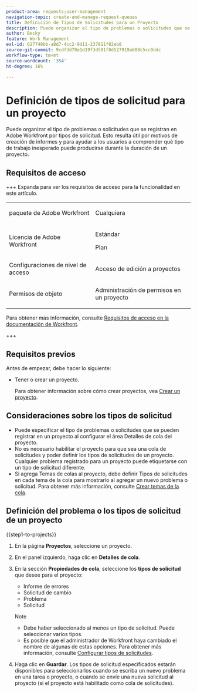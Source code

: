 ```yaml
---
product-area: requests;user-management
navigation-topic: create-and-manage-request-queues
title: Definición de Tipos de Solicitudes para un Proyecto
description: Puede organizar el tipo de problemas o solicitudes que se registran en Adobe Workfront por tipos de solicitud.
author: Becky
feature: Work Management
exl-id: 627749bb-a8d7-4cc2-9d11-237811f82eb8
source-git-commit: 9cdf3d78e1d19f3d581f8d527919a608c5cc0ddc
workflow-type: tm+mt
source-wordcount: '354'
ht-degree: 16%

---
```


# Definición de tipos de solicitud para un proyecto

<!-- Audited: 6/2025 -->

Puede organizar el tipo de problemas o solicitudes que se registran en Adobe Workfront por tipos de solicitud. Esto resulta útil por motivos de creación de informes y para ayudar a los usuarios a comprender qué tipo de trabajo inesperado puede producirse durante la duración de un proyecto.

## Requisitos de acceso

+++ Expanda para ver los requisitos de acceso para la funcionalidad en este artículo.

<table style="table-layout:auto"> 
 <col> 
 <col> 
 <tbody> 
  <tr> 
   <td role="rowheader">paquete de Adobe Workfront</td> 
   <td> <p>Cualquiera</p> </td> 
  </tr> 
  <tr> 
   <td role="rowheader">Licencia de Adobe Workfront</td> 
   <td>
    <p>Estándar</p>
    <p>Plan</p></td>  
  </tr> 
  <tr> 
   <td role="rowheader">Configuraciones de nivel de acceso</td> 
   <td> <p>Acceso de edición a proyectos</p></td> 
  </tr> 
  <tr> 
   <td role="rowheader">Permisos de objeto</td> 
   <td> <p>Administración de permisos en un proyecto</p></td> 
  </tr> 
 </tbody> 
</table>

Para obtener más información, consulte [Requisitos de acceso en la documentación de Workfront](/help/quicksilver/administration-and-setup/add-users/access-levels-and-object-permissions/access-level-requirements-in-documentation.md).

+++

## Requisitos previos

Antes de empezar, debe hacer lo siguiente:

* Tener o crear un proyecto.

  Para obtener información sobre cómo crear proyectos, vea [Crear un proyecto](../../../manage-work/projects/create-projects/create-project.md).

## Consideraciones sobre los tipos de solicitud

* Puede especificar el tipo de problemas o solicitudes que se pueden registrar en un proyecto al configurar el área Detalles de cola del proyecto.
* No es necesario habilitar el proyecto para que sea una cola de solicitudes y poder definir los tipos de solicitudes de un proyecto. Cualquier problema registrado para un proyecto puede etiquetarse con un tipo de solicitud diferente.
* Si agrega Temas de colas al proyecto, debe definir Tipos de solicitudes en cada tema de la cola para mostrarlo al agregar un nuevo problema o solicitud. Para obtener más información, consulte [Crear temas de la cola](../../../manage-work/requests/create-and-manage-request-queues/create-queue-topics.md).

## Definición del problema o los tipos de solicitud de un proyecto

{{step1-to-projects}}

1. En la página **Proyectos**, seleccione un proyecto.
1. En el panel izquierdo, haga clic en **Detalles de cola**.
1. En la sección **Propiedades de cola**, seleccione los **tipos de solicitud** que desee para el proyecto:
   * Informe de errores
   * Solicitud de cambio
   * Problema
   * Solicitud

   >[!NOTE]
   >
   >* Debe haber seleccionado al menos un tipo de solicitud. Puede seleccionar varios tipos.
   >* Es posible que el administrador de Workfront haya cambiado el nombre de algunas de estas opciones. Para obtener más información, consulte [Configurar tipos de solicitudes](../../../administration-and-setup/set-up-workfront/configure-system-defaults/configure-request-types.md).

1. Haga clic en **Guardar**. Los tipos de solicitud especificados estarán disponibles para seleccionarlos cuando se escriba un nuevo problema en una tarea o proyecto, o cuando se envíe una nueva solicitud al proyecto (si el proyecto está habilitado como cola de solicitudes).
